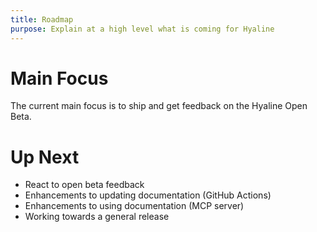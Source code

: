 ```yaml
---
title: Roadmap
purpose: Explain at a high level what is coming for Hyaline
---
```

# Main Focus
The current main focus is to ship and get feedback on the Hyaline Open Beta.

# Up Next
* React to open beta feedback
* Enhancements to updating documentation (GitHub Actions)
* Enhancements to using documentation (MCP server)
* Working towards a general release